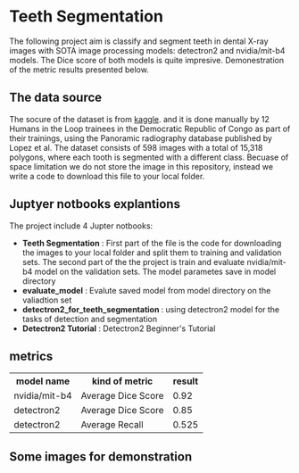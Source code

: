<h1> Teeth Segmentation</h1>

The following project aim is classify and segment teeth in dental X-ray images
with SOTA image processing models: detectron2 and nvidia/mit-b4 models.
The Dice score of both models is quite impresive. Demonestration
of the metric results presented below. 

<h2> The data source </h2>

The socure of the dataset is from [kaggle](https://www.kaggle.com/datasets/humansintheloop/teeth-segmentation-on-dental-x-ray-images).
and it is done manually by 12 Humans in the Loop trainees in the Democratic Republic of Congo as part of their trainings, 
using the Panoramic radiography database published by Lopez et al.
The dataset consists of 598 images with a total of 15,318 polygons, where each tooth is segmented with a different class.
Becuase of space limitation we do not store the image in this repository, instead we write a code to download this file to your local folder.

<h2> Juptyer notbooks explantions </h2>

The project include 4 Jupter notbooks:
<ul>
  <li> <b>Teeth Segmentation</b> : First part of the file is the code for downloading the images to your local folder and split them to training and validation sets.
    The second part of the the project is train and evaluate nvidia/mit-b4 model on the validation sets. The model parametes save in model directory </li>
  <li> <b> evaluate_model</b> : Evalute saved model from model directory on the valiadtion set </li>
  <li> <b> detectron2_for_teeth_segmentation </b>: using detectron2 model for the tasks of detection and segmentation </li> 
  <li> <b> Detectron2 Tutorial</b> : Detectron2 Beginner's Tutorial </li>
</ul>

<h2> metrics </h2>

<table>
  <tr>
  <th> model name </th>
  <th> kind of metric </th>
  <th> result</th></tr>
  <tr>
    <td> nvidia/mit-b4 </td>
    <td> Average Dice Score </td>
    <td> 0.92 </td></tr>
  <tr>
    <td> detectron2 </td>
    <td> Average Dice Score </td>
    <td> 0.85 </td></tr>  
  <td> detectron2 </td>
    <td> Average Recall </td>
    <td> 0.525 </td></tr> 
</table>
<h2> Some images for demonstration </h2>

